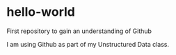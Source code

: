 # hello-world
First repository to gain an understanding of Github

I am using Github as part of my Unstructured Data class. 
